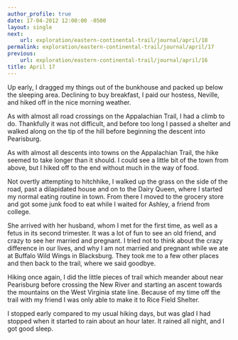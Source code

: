 ```yaml
---
author_profile: true
date: 17-04-2012 12:00:00 -0500
layout: single
next:
    url: exploration/eastern-continental-trail/journal/april/18
permalink: exploration/eastern-continental-trail/journal/april/17
previous:
    url: exploration/eastern-continental-trail/journal/april/16
title: April 17
---
```

Up early, I dragged my things out of the bunkhouse and packed up below the sleeping area. Declining to buy breakfast, I paid our hostess, Neville, and hiked off in the nice morning weather.

As with almost all road crossings on the Appalachian Trail, I had a climb to do. Thankfully it was not difficult, and before too long I passed a shelter and walked along on the tip of the hill before beginning the descent into Pearisburg.

As with almost all descents into towns on the Appalachian Trail, the hike seemed to take longer than it should. I could see a little bit of the town from above, but I hiked off to the end without much in the way of food.

Not overtly attempting to hitchhike, I walked up the grass on the side of the road, past a dilapidated house and on to the Dairy Queen, where I started my normal eating routine in town. From there I moved to the grocery store and got some junk food to eat while I waited for Ashley, a friend from college.

She arrived with her husband, whom I met for the first time, as well as a fetus in its second trimester. It was a lot of fun to see an old friend, and crazy to see her married and pregnant. I tried not to think about the crazy difference in our lives, and why I am not married and pregnant while we ate at Buffalo Wild Wings in Blacksburg. They took me to a few other places and then back to the trail, where we said goodbye.

Hiking once again, I did the little pieces of trail which meander about near Pearisburg before crossing the New River and starting an ascent towards the mountains on the West Virginia state line. Because of my time off the trail with my friend I was only able to make it to Rice Field Shelter.

I stopped early compared to my usual hiking days, but was glad I had stopped when it started to rain about an hour later. It rained all night, and I got good sleep.